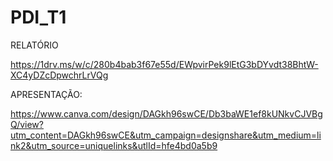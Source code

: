 # PDI_T1
RELATÓRIO

https://1drv.ms/w/c/280b4bab3f67e55d/EWpvirPek9lEtG3bDYvdt38BhtW-XC4yDZcDpwchrLrVQg

APRESENTAÇÃO: 

https://www.canva.com/design/DAGkh96swCE/Db3baWE1ef8kUNkvCJVBgQ/view?utm_content=DAGkh96swCE&utm_campaign=designshare&utm_medium=link2&utm_source=uniquelinks&utlId=hfe4bd0a5b9
